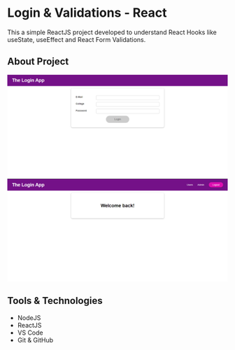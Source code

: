 # Login & Validations - React

This a simple ReactJS project developed to understand React Hooks like useState, useEffect and React Form Validations.

## About Project

![Login Page](image.png)
![Dashboard](image-1.png)

## Tools & Technologies

- NodeJS
- ReactJS
- VS Code
- Git & GitHub
